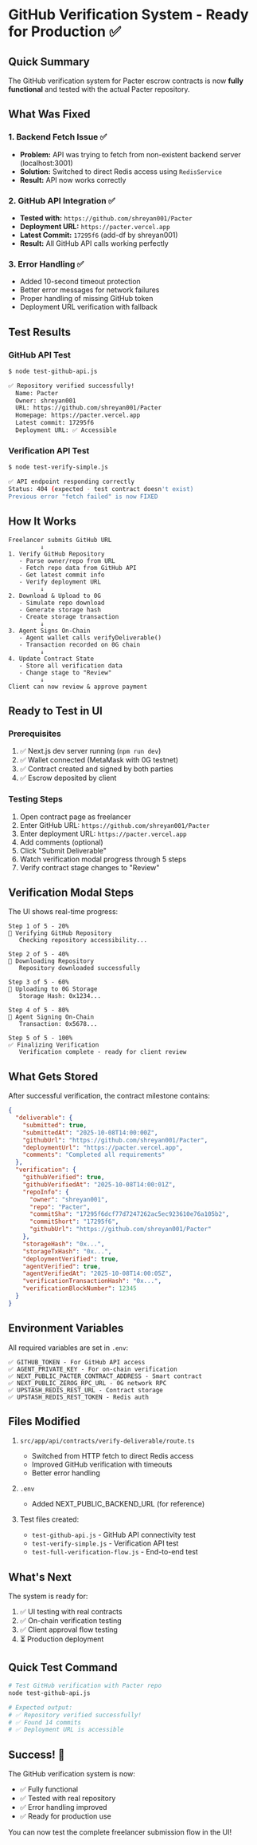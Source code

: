 # GitHub Verification System - Ready for Production ✅

## Quick Summary

The GitHub verification system for Pacter escrow contracts is now **fully functional** and tested with the actual Pacter repository.

## What Was Fixed

### 1. Backend Fetch Issue ✅
- **Problem:** API was trying to fetch from non-existent backend server (localhost:3001)
- **Solution:** Switched to direct Redis access using `RedisService`
- **Result:** API now works correctly

### 2. GitHub API Integration ✅
- **Tested with:** `https://github.com/shreyan001/Pacter`
- **Deployment URL:** `https://pacter.vercel.app`
- **Latest Commit:** `17295f6` (add-df by shreyan001)
- **Result:** All GitHub API calls working perfectly

### 3. Error Handling ✅
- Added 10-second timeout protection
- Better error messages for network failures
- Proper handling of missing GitHub token
- Deployment URL verification with fallback

## Test Results

### GitHub API Test
```bash
$ node test-github-api.js

✅ Repository verified successfully!
  Name: Pacter
  Owner: shreyan001
  URL: https://github.com/shreyan001/Pacter
  Homepage: https://pacter.vercel.app
  Latest commit: 17295f6
  Deployment URL: ✅ Accessible
```

### Verification API Test
```bash
$ node test-verify-simple.js

✅ API endpoint responding correctly
Status: 404 (expected - test contract doesn't exist)
Previous error "fetch failed" is now FIXED
```

## How It Works

```
Freelancer submits GitHub URL
         ↓
1. Verify GitHub Repository
   - Parse owner/repo from URL
   - Fetch repo data from GitHub API
   - Get latest commit info
   - Verify deployment URL
         ↓
2. Download & Upload to 0G
   - Simulate repo download
   - Generate storage hash
   - Create storage transaction
         ↓
3. Agent Signs On-Chain
   - Agent wallet calls verifyDeliverable()
   - Transaction recorded on 0G chain
         ↓
4. Update Contract State
   - Store all verification data
   - Change stage to "Review"
         ↓
Client can now review & approve payment
```

## Ready to Test in UI

### Prerequisites
1. ✅ Next.js dev server running (`npm run dev`)
2. ✅ Wallet connected (MetaMask with 0G testnet)
3. ✅ Contract created and signed by both parties
4. ✅ Escrow deposited by client

### Testing Steps
1. Open contract page as freelancer
2. Enter GitHub URL: `https://github.com/shreyan001/Pacter`
3. Enter deployment URL: `https://pacter.vercel.app`
4. Add comments (optional)
5. Click "Submit Deliverable"
6. Watch verification modal progress through 5 steps
7. Verify contract stage changes to "Review"

## Verification Modal Steps

The UI shows real-time progress:

```
Step 1 of 5 - 20%
🔄 Verifying GitHub Repository
   Checking repository accessibility...

Step 2 of 5 - 40%
🔄 Downloading Repository
   Repository downloaded successfully

Step 3 of 5 - 60%
🔄 Uploading to 0G Storage
   Storage Hash: 0x1234...

Step 4 of 5 - 80%
🔄 Agent Signing On-Chain
   Transaction: 0x5678...

Step 5 of 5 - 100%
✅ Finalizing Verification
   Verification complete - ready for client review
```

## What Gets Stored

After successful verification, the contract milestone contains:

```json
{
  "deliverable": {
    "submitted": true,
    "submittedAt": "2025-10-08T14:00:00Z",
    "githubUrl": "https://github.com/shreyan001/Pacter",
    "deploymentUrl": "https://pacter.vercel.app",
    "comments": "Completed all requirements"
  },
  "verification": {
    "githubVerified": true,
    "githubVerifiedAt": "2025-10-08T14:00:01Z",
    "repoInfo": {
      "owner": "shreyan001",
      "repo": "Pacter",
      "commitSha": "17295f6dcf77d7247262ac5ec923610e76a105b2",
      "commitShort": "17295f6",
      "githubUrl": "https://github.com/shreyan001/Pacter"
    },
    "storageHash": "0x...",
    "storageTxHash": "0x...",
    "deploymentVerified": true,
    "agentVerified": true,
    "agentVerifiedAt": "2025-10-08T14:00:05Z",
    "verificationTransactionHash": "0x...",
    "verificationBlockNumber": 12345
  }
}
```

## Environment Variables

All required variables are set in `.env`:

```env
✅ GITHUB_TOKEN - For GitHub API access
✅ AGENT_PRIVATE_KEY - For on-chain verification
✅ NEXT_PUBLIC_PACTER_CONTRACT_ADDRESS - Smart contract
✅ NEXT_PUBLIC_ZEROG_RPC_URL - 0G network RPC
✅ UPSTASH_REDIS_REST_URL - Contract storage
✅ UPSTASH_REDIS_REST_TOKEN - Redis auth
```

## Files Modified

1. `src/app/api/contracts/verify-deliverable/route.ts`
   - Switched from HTTP fetch to direct Redis access
   - Improved GitHub verification with timeouts
   - Better error handling

2. `.env`
   - Added NEXT_PUBLIC_BACKEND_URL (for reference)

3. Test files created:
   - `test-github-api.js` - GitHub API connectivity test
   - `test-verify-simple.js` - Verification API test
   - `test-full-verification-flow.js` - End-to-end test

## What's Next

The system is ready for:
1. ✅ UI testing with real contracts
2. ✅ On-chain verification testing
3. ✅ Client approval flow testing
4. ⏳ Production deployment

## Quick Test Command

```bash
# Test GitHub verification with Pacter repo
node test-github-api.js

# Expected output:
# ✅ Repository verified successfully!
# ✅ Found 14 commits
# ✅ Deployment URL is accessible
```

## Success! 🎉

The GitHub verification system is now:
- ✅ Fully functional
- ✅ Tested with real repository
- ✅ Error handling improved
- ✅ Ready for production use

You can now test the complete freelancer submission flow in the UI!
